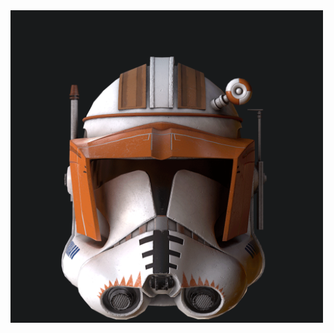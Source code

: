 
<img src="morten-langelund-jakobsen-officer-gif.gif" height=500px width=500px>


<!-- 
morten-langelund-jakobsen-officer-gif.gif

-->
